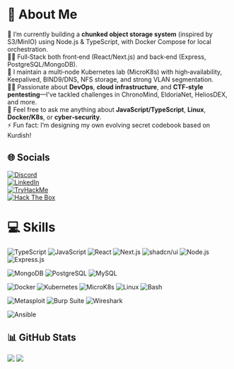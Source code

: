 # 💫 About Me
🔭 I’m currently building a **chunked object storage system** (inspired by S3/MinIO) using Node.js & TypeScript, with Docker Compose for local orchestration.  
👩‍💻 Full‑Stack both front‑end (React/Next.js) and back‑end (Express, PostgreSQL/MongoDB).  
🔧 I maintain a multi‑node Kubernetes lab (MicroK8s) with high‑availability, Keepalived, BIND9/DNS, NFS storage, and strong VLAN segmentation.  
🧑‍💼 Passionate about **DevOps**, **cloud infrastructure**, and **CTF‑style pentesting**—I’ve tackled challenges in ChronoMind, EldoriaNet, HeliosDEX, and more.  
💬 Feel free to ask me anything about **JavaScript/TypeScript**, **Linux**, **Docker/K8s**, or **cyber‑security**.  
⚡ Fun fact: I’m designing my own evolving secret codebook based on Kurdish!

## 🌐 Socials
[![Discord](https://img.shields.io/badge/Discord-%237289DA.svg?style=for-the-badge&logo=discord&logoColor=white)](https://discord.gg/your-handle)  
[![LinkedIn](https://img.shields.io/badge/LinkedIn-%230077B5.svg?style=for-the-badge&logo=linkedin&logoColor=white)](https://linkedin.com/in/omed-akram-a645bb227)  
[![TryHackMe](https://img.shields.io/badge/TryHackMe-%23121011.svg?style=for-the-badge&logo=tryhackme&logoColor=red)](https://tryhackme.com/p/your-profile)  
[![Hack The Box](https://img.shields.io/badge/Hack_The_Box-111927?style=for-the-badge&logo=hackthebox&logoColor=9FEF00)](https://www.hackthebox.com/home/users/profile/your-id)  

# 💻 Skills

<!-- Frontend / Backend / DevOps / Security -->
![TypeScript](https://img.shields.io/badge/typescript-%23007ACC.svg?style=for-the-badge&logo=typescript&logoColor=white)
![JavaScript](https://img.shields.io/badge/javascript-%23323330.svg?style=for-the-badge&logo=javascript&logoColor=%23F7DF1E)
![React](https://img.shields.io/badge/react-%2320232a.svg?style=for-the-badge&logo=react&logoColor=%2361DAFB)
![Next.js](https://img.shields.io/badge/Next.js-black?style=for-the-badge&logo=next.js&logoColor=white)
![shadcn/ui](https://img.shields.io/badge/shadcn/ui-%2320232A.svg?style=for-the-badge&logo=vercel&logoColor=white)
![Node.js](https://img.shields.io/badge/node.js-6DA55F?style=for-the-badge&logo=node.js&logoColor=white)
![Express.js](https://img.shields.io/badge/express.js-%23404d59?style=for-the-badge&logo=express&logoColor=%2361DAFB)

![MongoDB](https://img.shields.io/badge/mongodb-%234ea94b?style=for-the-badge&logo=mongodb&logoColor=white)
![PostgreSQL](https://img.shields.io/badge/postgresql-%23316192?style=for-the-badge&logo=postgresql&logoColor=white)
![MySQL](https://img.shields.io/badge/mysql-%2300f?style=for-the-badge&logo=mysql&logoColor=white)

![Docker](https://img.shields.io/badge/docker-%230db7ed?style=for-the-badge&logo=docker&logoColor=white)
![Kubernetes](https://img.shields.io/badge/kubernetes-%23326ce5?style=for-the-badge&logo=kubernetes&logoColor=white)
![MicroK8s](https://img.shields.io/badge/MicroK8s-1F2023?style=for-the-badge&logo=ubuntu&logoColor=white)
![Linux](https://img.shields.io/badge/linux-%23000?style=for-the-badge&logo=linux&logoColor=white)
![Bash](https://img.shields.io/badge/bash-%23121011?style=for-the-badge&logo=gnu-bash&logoColor=white)

![Metasploit](https://img.shields.io/badge/metasploit-4E8CDE?style=for-the-badge&logo=metasploit&logoColor=white)
![Burp Suite](https://img.shields.io/badge/burp_suite-ff5722?style=for-the-badge&logo=burp-suite&logoColor=white)
![Wireshark](https://img.shields.io/badge/wireshark-1679A7?style=for-the-badge&logo=wireshark&logoColor=white)

![Ansible](https://img.shields.io/badge/ansible-%23000000?style=for-the-badge&logo=ansible&logoColor=white)

## 📊 GitHub Stats
![](https://github-readme-stats.vercel.app/api?username=Omed0&theme=dark&include_all_commits=true&count_private=true)
![](https://github-readme-stats.vercel.app/api/top-langs/?username=Omed0&theme=dark&layout=compact)
